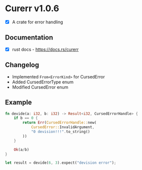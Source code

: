 # Curerr v1.0.6
- [x] A crate for error handling

## Documentation
- [x] rust docs - https://docs.rs/curerr

## Changelog
- Implemented `From<ErrorKind>` for CursedError
- Added CursedErrorType enum
- Modified CursedError enum

## Example
```rust
fn devide(a: i32, b: i32) -> Result<i32, CursedErrorHandle> {
    if b == 0 {
        return Err(CursedErrorHandle::new(
            CursedError::InvalidArgument,
            "0 devision!!!".to_string()
        ))
    }

    Ok(a/b)
}

let result = devide(6, 3).expect("devision error");
```